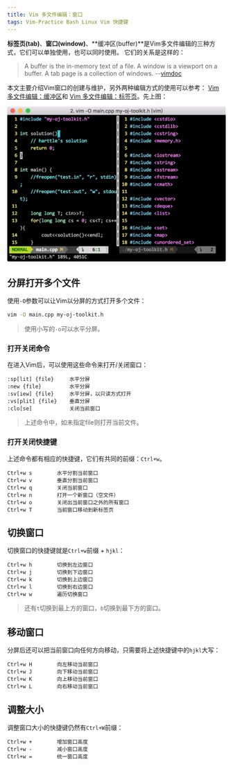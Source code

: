 ```yaml
---
title: Vim 多文件编辑：窗口
tags: Vim-Practice Bash Linux Vim 快捷键
---
```


**标签页(tab)**、**窗口(window)**、**缓冲区(buffer)**是Vim多文件编辑的三种方式，它们可以单独使用，也可以同时使用。
它们的关系是这样的：

> A buffer is the in-memory text of a file.  A window is a viewport on a buffer.  A tab page is a collection of windows.
> --[vimdoc][vim-window-doc]

本文主要介绍Vim窗口的创建与维护，另外两种编辑方式的使用可以参考： 
[Vim 多文件编辑：缓冲区][vim-buffer]和 [Vim 多文件编辑：标签页][vim-tabpage]。先上图：

<!--more-->

![vim window][vim-window]

## 分屏打开多个文件

使用`-O`参数可以让Vim以分屏的方式打开多个文件：

```bash
vim -O main.cpp my-oj-toolkit.h
```

> 使用小写的`-o`可以水平分屏。

### 打开关闭命令

在进入Vim后，可以使用这些命令来打开/关闭窗口：

```vim
:sp[lit] {file}     水平分屏
:new {file}         水平分屏
:sv[iew] {file}     水平分屏，以只读方式打开
:vs[plit] {file}    垂直分屏
:clo[se]            关闭当前窗口
```

> 上述命令中，如未指定file则打开当前文件。

### 打开关闭快捷键

上述命令都有相应的快捷键，它们有共同的前缀：`Ctrl+w`。

```
Ctrl+w s        水平分割当前窗口
Ctrl+w v        垂直分割当前窗口
Ctrl+w q        关闭当前窗口
Ctrl+w n        打开一个新窗口（空文件）
Ctrl+w o        关闭出当前窗口之外的所有窗口
Ctrl+w T        当前窗口移动到新标签页
```

## 切换窗口

切换窗口的快捷键就是`Ctrl+w`前缀 + `hjkl`：

```
Ctrl+w h        切换到左边窗口
Ctrl+w j        切换到下边窗口
Ctrl+w k        切换到上边窗口
Ctrl+w l        切换到右边窗口
Ctrl+w w        遍历切换窗口
```

> 还有`t`切换到最上方的窗口，`b`切换到最下方的窗口。

## 移动窗口

分屏后还可以把当前窗口向任何方向移动，只需要将上述快捷键中的`hjkl`大写：

```
Ctrl+w H        向左移动当前窗口
Ctrl+w J        向下移动当前窗口
Ctrl+w K        向上移动当前窗口
Ctrl+w L        向右移动当前窗口
```

## 调整大小

调整窗口大小的快捷键仍然有`Ctrl+W`前缀：

```
Ctrl+w +        增加窗口高度
Ctrl+w -        减小窗口高度
Ctrl+w =        统一窗口高度
```

[tmux]: /2015/11/06/tmux-startup.html
[tree]: /2015/11/04/vim-ide.html
[vim-buffer]: /2015/11/17/vim-buffer.html
[vim-tabpage]: /2015/11/12/vim-tabpage.html
[vim-window]: /assets/img/blog/vim-window@2x.png
[vim-window-doc]: http://vimdoc.sourceforge.net/htmldoc/windows.html
